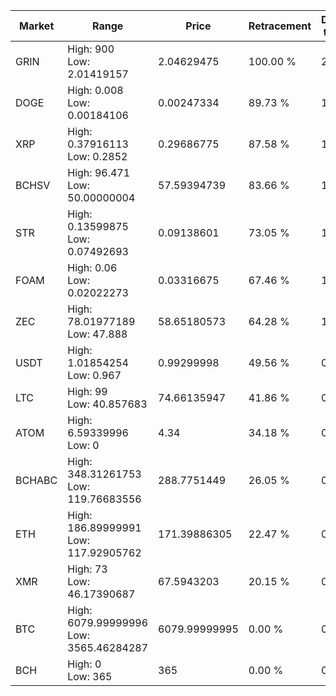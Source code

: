 | Market | Range | Price| Retracement | Doubles to 50% |
| --- | --- | --- | --- | --- |
| GRIN | High: 900<br />Low: 2.01419157 | 2.04629475 | 100.00 % | 220.40 |
| DOGE | High: 0.008<br />Low: 0.00184106 | 0.00247334 | 89.73 % | 1.99 |
| XRP | High: 0.37916113<br />Low: 0.2852 | 0.29686775 | 87.58 % | 1.12 |
| BCHSV | High: 96.471<br />Low: 50.00000004 | 57.59394739 | 83.66 % | 1.27 |
| STR | High: 0.13599875<br />Low: 0.07492693 | 0.09138601 | 73.05 % | 1.15 |
| FOAM | High: 0.06<br />Low: 0.02022273 | 0.03316675 | 67.46 % | 1.21 |
| ZEC | High: 78.01977189<br />Low: 47.888 | 58.65180573 | 64.28 % | 1.07 |
| USDT | High: 1.01854254<br />Low: 0.967 | 0.99299998 | 49.56 % | 0.00 |
| LTC | High: 99<br />Low: 40.857683 | 74.66135947 | 41.86 % | 0.00 |
| ATOM | High: 6.59339996<br />Low: 0 | 4.34 | 34.18 % | 0.00 |
| BCHABC | High: 348.31261753<br />Low: 119.76683556 | 288.7751449 | 26.05 % | 0.00 |
| ETH | High: 186.89999991<br />Low: 117.92905762 | 171.39886305 | 22.47 % | 0.00 |
| XMR | High: 73<br />Low: 46.17390687 | 67.5943203 | 20.15 % | 0.00 |
| BTC | High: 6079.99999996<br />Low: 3565.46284287 | 6079.99999995 | 0.00 % | 0.00 |
| BCH | High: 0<br />Low: 365 | 365 | 0.00 % | 0.00 |
